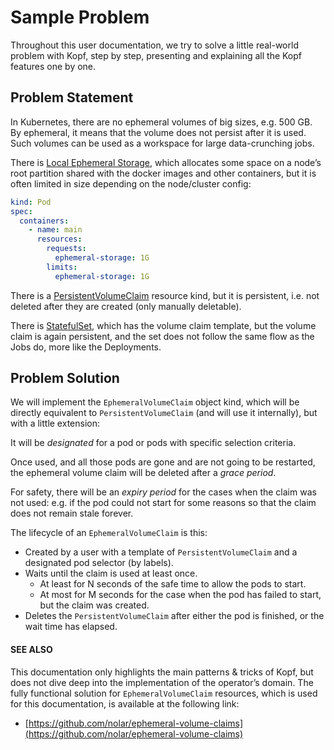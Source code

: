 # Sample Problem

Throughout this user documentation, we try to solve
a little real-world problem with Kopf, step by step,
presenting and explaining all the Kopf features one by one.

## Problem Statement

In Kubernetes, there are no ephemeral volumes of big sizes, e.g. 500 GB.
By ephemeral, it means that the volume does not persist after it is used.
Such volumes can be used as a workspace for large data-crunching jobs.

There is [Local Ephemeral Storage](https://kubernetes.io/docs/concepts/configuration/manage-compute-resources-container/#local-ephemeral-storage), which allocates some space on a node’s
root partition shared with the docker images and other containers,
but it is often limited in size depending on the node/cluster config:

```yaml
kind: Pod
spec:
  containers:
    - name: main
      resources:
        requests:
          ephemeral-storage: 1G
        limits:
          ephemeral-storage: 1G
```

There is a [PersistentVolumeClaim](https://kubernetes.io/docs/concepts/storage/persistent-volumes/#persistentvolumeclaims) resource kind, but it is persistent,
i.e. not deleted after they are created (only manually deletable).

There is [StatefulSet](https://kubernetes.io/docs/concepts/workloads/controllers/statefulset/), which has the volume claim template,
but the volume claim is again persistent,
and the set does not follow the same flow as the Jobs do, more like the Deployments.

## Problem Solution

We will implement the `EphemeralVolumeClaim` object kind,
which will be directly equivalent to `PersistentVolumeClaim`
(and will use it internally), but with a little extension:

It will be *designated* for a pod or pods with specific selection criteria.

Once used, and all those pods are gone and are not going to be restarted,
the ephemeral volume claim will be deleted after a *grace period*.

For safety, there will be an *expiry period* for the cases when the claim
was not used: e.g. if the pod could not start for some reasons
so that the claim does not remain stale forever.

The lifecycle of an `EphemeralVolumeClaim` is this:

* Created by a user with a template of `PersistentVolumeClaim`
  and a designated pod selector (by labels).
* Waits until the claim is used at least once.
  * At least for N seconds of the safe time to allow the pods to start.
  * At most for M seconds for the case when the pod has failed to start,
    but the claim was created.
* Deletes the `PersistentVolumeClaim` after either the pod is finished,
  or the wait time has elapsed.

#### SEE ALSO
This documentation only highlights the main patterns & tricks of Kopf,
but does not dive deep into the implementation of the operator’s domain.
The fully functional solution for `EphemeralVolumeClaim` resources,
which is used for this documentation, is available at the following link:

* [https://github.com/nolar/ephemeral-volume-claims](https://github.com/nolar/ephemeral-volume-claims)
